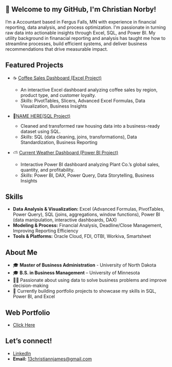 ## 👋 Welcome to my GitHub, I'm Christian Norby!
I’m a Accountant based in Fergus Falls, MN with experience in financial reporting, data analysis, and process optimization. I'm passionate in turning raw data into actionable insights through Excel, SQL, and Power BI. My utility background in finanacial reporting and analysis has taught me how to streamline processes, build efficient systems, and deliver business recommendations that drive measurable impact.

## Featured Projects

- ☕ [Coffee Sales Dashboard (Excel Project)](https://github.com/ChristianNorby/Excel)
  - An interactive Excel dashboard analyzing coffee sales by region, product type, and customer loyalty.
  - _Skills_: PivotTables, Slicers, Advanced Excel Formulas, Data Visualization, Business Insights

- 🧹[NAME HERE(SQL Project)](https://github.com/ChristianNorby/SQL)
  - Cleaned and transformed raw housing data into a business-ready dataset using SQL.
  - _Skills_: SQL (data cleaning, joins, transformations), Data Standardization, Business Reporting

- ⛅ [Current Weather Dashboard (Power BI Project)](https://github.com/ChristianNorby/Power-BI)
  - Interactive Power BI dashboard analyzing Plant Co.’s global sales, quantity, and profitability.
  - _Skills_: Power BI, DAX, Power Query, Data Storytelling, Business Insights

## Skills
- **Data Analysis & Visualization:** Excel (Advanced Formulas, PivotTables, Power Query), SQL (joins, aggregations, window functions), Power BI (data manipulation, interactive dashboards, DAX)
- **Modeling & Process:** Financial Analysis, Deadline/Close Management, Improving Reporting Efficiency
- **Tools & Platforms:** Oracle Cloud, FDI, OTBI, Workiva, Smartsheet


## About Me
- 🎓 **Master of Business Administration** - University of North Dakota
- 🎓 **B.S. in Business Management** – University of Minnesota
- 👨‍💻 Passionate about using data to solve business problems and improve decision-making
- 🚀 Currently building portfolio projects to showcase my skills in SQL, Power BI, and Excel

## Web Portfolio
- [Click Here](https://christiannorby.github.io/Web-Portfolio/)

## Let’s connect!
- [LinkedIn](https://www.linkedin.com/in/christiannorby?lipi=urn%3Ali%3Apage%3Ad_flagship3_profile_view_base_contact_details%3BdF9DQtu9RZWHv0RHFW392Q%3D%3D)
- **Email:** 13christiannjames@gmail.com
